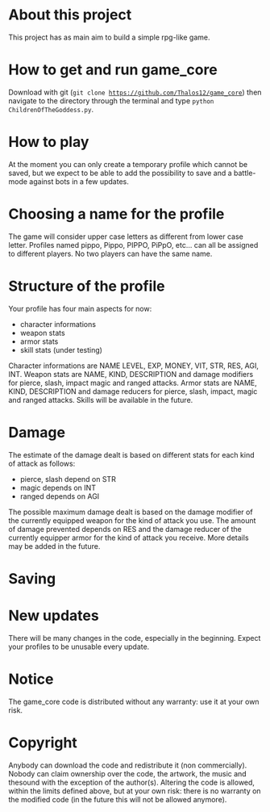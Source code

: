 # About this project
This project has as main aim to build a simple rpg-like game.

# How to get and run game_core
Download with git (<code>git clone https://github.com/Thalos12/game_core</code>) then
navigate to the directory through the terminal and type <code>python ChildrenOfTheGoddess.py</code>.

# How to play
At the moment you can only create a temporary profile which cannot be saved, but we expect to be able
to add the possibility to save and a battle-mode against bots in a few updates.

# Choosing a name for the profile
The game will consider upper case letters as different from lower case letter.
Profiles named pippo, Pippo, PIPPO, PiPpO, etc… can all be assigned to different players.
No two players can have the same name.

# Structure of the profile
Your profile has four main aspects for now:
<ul>
<li>character informations
<li>weapon stats
<li>armor stats
<li>skill stats (under testing)
</ul>
Character informations are NAME LEVEL, EXP, MONEY, VIT, STR, RES, AGI, INT.
Weapon stats are NAME, KIND, DESCRIPTION and damage modifiers for pierce, slash, impact
magic and ranged attacks.
Armor stats are NAME, KIND, DESCRIPTION and damage reducers for pierce, slash, impact,
magic and ranged attacks.
Skills will be available in the future.

# Damage
The estimate of the damage dealt is based on different stats for each kind of attack
as follows:
<ul>
<li>pierce, slash depend on STR
<li>magic depends on INT
<li>ranged depends on AGI
</ul>
The possible maximum damage dealt is based on the damage modifier of the currently
equipped weapon for the kind of attack you use.
The amount of damage prevented depends on RES and the damage reducer of the currently
equipper armor for the kind of attack you receive.
More details may be added in the future.

# Saving
<in developement>

# New updates
There will be many changes in the code, especially in the beginning.
Expect your profiles to be unusable every update.

# Notice
The game_core code is distributed without any warranty: use it at your own risk.

# Copyright
Anybody can download the code and redistribute it (non commercially).
Nobody can claim ownership over the code, the artwork, the music and thesound with the
exception of the author(s).
Altering the code is allowed, within the limits defined above, but at your own risk: there
is no warranty on the modified code (in the future this will not be allowed anymore).
